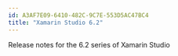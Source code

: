 ```yaml
---
id: A3AF7E09-6410-482C-9C7E-553D5AC47BC4
title: "Xamarin Studio 6.2"
---
```


Release notes for the 6.2 series of Xamarin Studio

